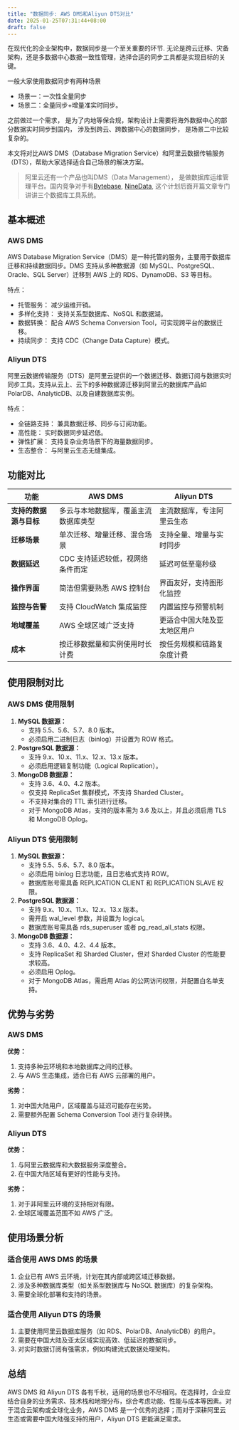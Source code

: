 ```yaml
---
title: "数据同步: AWS DMS和Aliyun DTS对比"
date: 2025-01-25T07:31:44+08:00
draft: false
---
```



在现代化的企业架构中，数据同步是一个至关重要的环节. 无论是跨云迁移、灾备架构，还是多数据中心数据一致性管理，选择合适的同步工具都是实现目标的关键。

一般大家使用数据同步有两种场景
* 场景一：一次性全量同步
* 场景二：全量同步+增量准实时同步。 
  
之前做过一个需求， 是为了内地等保合规，架构设计上需要将海外数据中心的部分数据实时同步到国内， 涉及到跨云、跨数据中心的数据同步， 是场景二中比较复杂的。

本文将对比AWS DMS（Database Migration Service）和阿里云数据传输服务（DTS），帮助大家选择适合自己场景的解决方案。

> 阿里云还有一个产品也叫DMS（Data Management）， 是做数据库运维管理平台。国内竞争对手有[Bytebase](https://bytebase.cc/), [NineData](https://www.ninedata.cloud/), 这个计划后面开篇文章专门讲讲三个数据库工具系统。

## 基本概述

### AWS DMS

AWS Database Migration Service（DMS）是一种托管的服务，主要用于数据库迁移和持续数据同步。DMS 支持从多种数据源（如 MySQL、PostgreSQL、Oracle、SQL Server）迁移到 AWS 上的 RDS、DynamoDB、S3 等目标。

特点：
- 托管服务： 减少运维开销。
- 多样化支持： 支持关系型数据库、NoSQL 和数据湖。
- 数据转换： 配合 AWS Schema Conversion Tool，可实现跨平台的数据迁移。
- 持续同步： 支持 CDC（Change Data Capture）模式。

### Aliyun DTS

阿里云数据传输服务（DTS）是阿里云提供的一个数据迁移、数据订阅与数据实时同步工具。支持从云上、云下的多种数据源迁移到阿里云的数据库产品如 PolarDB、AnalyticDB、以及自建数据库实例。

特点：
- 全链路支持： 兼具数据迁移、同步与订阅功能。
- 高性能： 实时数据同步延迟低。
- 弹性扩展： 支持复杂业务场景下的海量数据同步。
- 生态整合： 与阿里云生态无缝集成。

## 功能对比

| 功能                     | AWS DMS                                  | Aliyun DTS                                 |
|--------------------------|------------------------------------------|-------------------------------------------|
| **支持的数据源与目标**    | 多云与本地数据库，覆盖主流数据库类型     | 主流数据库，专注阿里云生态                |
| **迁移场景**             | 单次迁移、增量迁移、混合场景            | 支持全量、增量与实时同步                  |
| **数据延迟**             | CDC 支持延迟较低，视网络条件而定        | 延迟可低至毫秒级                          |
| **操作界面**             | 简洁但需要熟悉 AWS 控制台                | 界面友好，支持图形化监控                  |
| **监控与告警**           | 支持 CloudWatch 集成监控                | 内置监控与预警机制                        |
| **地域覆盖**             | AWS 全球区域广泛支持                   | 更适合中国大陆及亚太地区用户              |
| **成本**                 | 按迁移数据量和实例使用时长计费          | 按任务规模和链路复杂度计费                |


## 使用限制对比

### AWS DMS 使用限制
1. **MySQL 数据源：**
   - 支持 5.5、5.6、5.7、8.0 版本。
   - 必须启用二进制日志（binlog）并设置为 ROW 格式。
2. **PostgreSQL 数据源：**
   - 支持 9.x、10.x、11.x、12.x、13.x 版本。
   - 必须启用逻辑复制功能（Logical Replication）。
3. **MongoDB 数据源：**
   - 支持 3.6、4.0、4.2 版本。
   - 仅支持 ReplicaSet 集群模式，不支持 Sharded Cluster。
   - 不支持对集合的 TTL 索引进行迁移。
   - 对于 MongoDB Atlas，支持的版本需为 3.6 及以上，并且必须启用 TLS 和 MongoDB Oplog。

### Aliyun DTS 使用限制
1. **MySQL 数据源：**
   - 支持 5.5、5.6、5.7、8.0 版本。
   - 必须启用 binlog 日志功能，且日志格式支持 ROW。
   - 数据库账号需具备 REPLICATION CLIENT 和 REPLICATION SLAVE 权限。
2. **PostgreSQL 数据源：**
   - 支持 9.x、10.x、11.x、12.x、13.x 版本。
   - 需开启 wal_level 参数，并设置为 logical。
   - 数据库账号需具备 rds_superuser 或者 pg_read_all_stats 权限。
3. **MongoDB 数据源：**
   - 支持 3.6、4.0、4.2、4.4 版本。
   - 支持 ReplicaSet 和 Sharded Cluster，但对 Sharded Cluster 的性能要求较高。
   - 必须启用 Oplog。
   - 对于 MongoDB Atlas，需启用 Atlas 的公网访问权限，并配置白名单支持。

## 优势与劣势

### AWS DMS
**优势：**
1. 支持多种云环境和本地数据库之间的迁移。
2. 与 AWS 生态集成，适合已有 AWS 云部署的用户。

**劣势：**
1. 对中国大陆用户，区域覆盖与延迟可能存在劣势。
2. 需要额外配置 Schema Conversion Tool 进行复杂转换。

### Aliyun DTS
**优势：**
1. 与阿里云数据库和大数据服务深度整合。
2. 在中国大陆区域有更好的性能与支持。

**劣势：**
1. 对于非阿里云环境的支持相对有限。
2. 全球区域覆盖范围不如 AWS 广泛。

## 使用场景分析

### 适合使用 AWS DMS 的场景
1. 企业已有 AWS 云环境，计划在其内部或跨区域迁移数据。
2. 涉及多种数据库类型（如关系型数据库与 NoSQL 数据库）的复杂架构。
3. 需要全球化部署和支持的场景。

### 适合使用 Aliyun DTS 的场景
1. 主要使用阿里云数据库服务（如 RDS、PolarDB、AnalyticDB）的用户。
2. 需要在中国大陆及亚太区域实现高效、低延迟的数据同步。
3. 对实时数据订阅有强需求，例如构建流式数据处理架构。

## 总结

AWS DMS 和 Aliyun DTS 各有千秋，适用的场景也不尽相同。在选择时，企业应结合自身的业务需求、技术栈和地理分布，综合考虑功能、性能与成本等因素。对于混合云架构或全球化业务，AWS DMS 是一个优秀的选择；而对于深耕阿里云生态或需要中国大陆强支持的用户，Aliyun DTS 更能满足需求。

